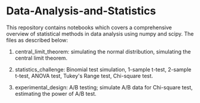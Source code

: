 # Data-Analysis-and-Statistics

This repository contains notebooks which covers a comprehensive overview of statistical methods in data analysis using numpy and scipy. The files as described below:

1. central_limit_theorem: simulating the normal distribution, simulating the central limit theorem.
                      
2. statistics_challenge: Binomial test simulation, 1-sample t-test, 2-sample t-test, ANOVA test, Tukey's Range test, Chi-square test.
                      
3. experimental_design: A/B testing; simulate A/B data for Chi-square test, estimating the power of A/B test. 
